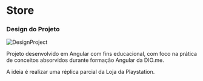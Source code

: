 # Store

### Design do Projeto
![DesignProject](https://github.com/jodairnunes/Playstation-Store-Angular/assets/127688761/e6243cdd-f5e3-4a6b-9513-b9a6cf5c742a)

Projeto desenvolvido em Angular com fins educacional, com foco na prática de conceitos absorvidos durante 
formação Angular da DIO.me.

A ideia é realizar uma réplica parcial da Loja da Playstation.

